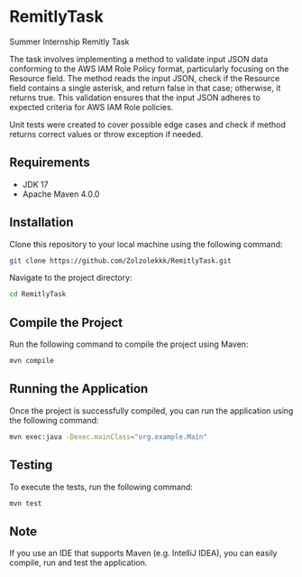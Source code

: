 # RemitlyTask

Summer Internship Remitly Task

The task involves implementing a method to validate input JSON data conforming to the AWS IAM Role Policy format, particularly focusing on the Resource field. The method reads the input JSON, check if the Resource field contains a single asterisk, and return false in that case; otherwise, it returns true. This validation ensures that the input JSON adheres to expected criteria for AWS IAM Role policies.

Unit tests were created to cover possible edge cases and check if method returns correct values or throw exception if needed.

## Requirements
- JDK 17
- Apache Maven 4.0.0

## Installation

Clone this repository to your local machine using the following command:

```bash
git clone https://github.com/Zolzolekkk/RemitlyTask.git
```

Navigate to the project directory:

```bash
cd RemitlyTask
```

## Compile the Project

Run the following command to compile the project using Maven:

```bash
mvn compile
```

## Running the Application

Once the project is successfully compiled, you can run the application using the following command:

```bash
mvn exec:java -Dexec.mainClass="org.example.Main"
```

## Testing

To execute the tests, run the following command:

```bash
mvn test
```

## Note

If you use an IDE that supports Maven (e.g. IntelliJ IDEA), you can easily compile, run and test the application.
